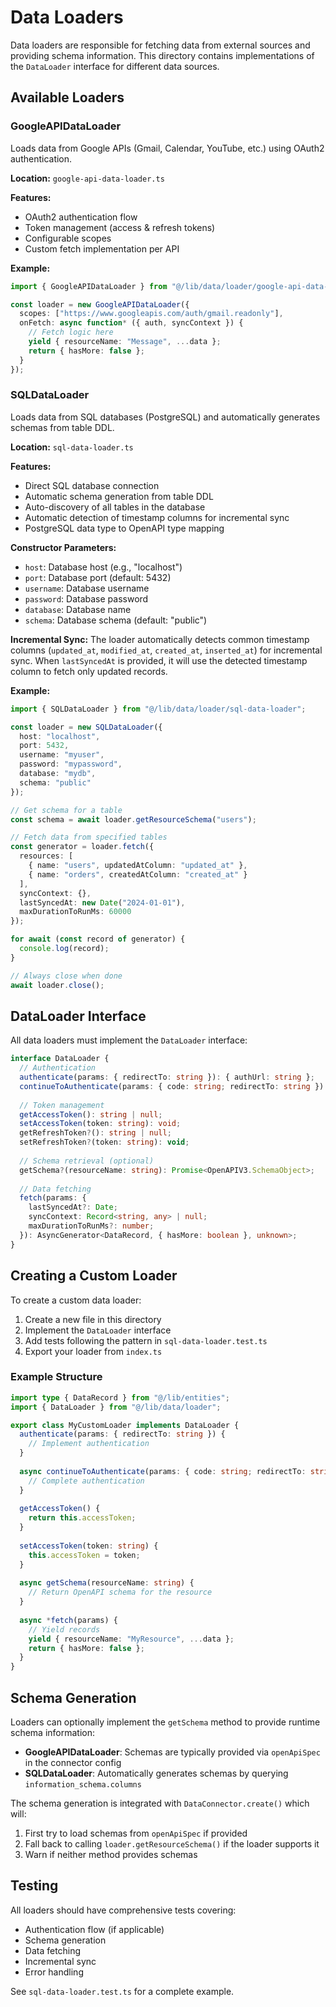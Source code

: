 # Data Loaders

Data loaders are responsible for fetching data from external sources and providing schema information. This directory contains implementations of the `DataLoader` interface for different data sources.

## Available Loaders

### GoogleAPIDataLoader

Loads data from Google APIs (Gmail, Calendar, YouTube, etc.) using OAuth2 authentication.

**Location:** `google-api-data-loader.ts`

**Features:**
- OAuth2 authentication flow
- Token management (access & refresh tokens)
- Configurable scopes
- Custom fetch implementation per API

**Example:**
```typescript
import { GoogleAPIDataLoader } from "@/lib/data/loader/google-api-data-loader";

const loader = new GoogleAPIDataLoader({
  scopes: ["https://www.googleapis.com/auth/gmail.readonly"],
  onFetch: async function* ({ auth, syncContext }) {
    // Fetch logic here
    yield { resourceName: "Message", ...data };
    return { hasMore: false };
  }
});
```

### SQLDataLoader

Loads data from SQL databases (PostgreSQL) and automatically generates schemas from table DDL.

**Location:** `sql-data-loader.ts`

**Features:**
- Direct SQL database connection
- Automatic schema generation from table DDL
- Auto-discovery of all tables in the database
- Automatic detection of timestamp columns for incremental sync
- PostgreSQL data type to OpenAPI type mapping

**Constructor Parameters:**
- `host`: Database host (e.g., "localhost")
- `port`: Database port (default: 5432)
- `username`: Database username
- `password`: Database password
- `database`: Database name
- `schema`: Database schema (default: "public")

**Incremental Sync:**
The loader automatically detects common timestamp columns (`updated_at`, `modified_at`, `created_at`, `inserted_at`) for incremental sync. When `lastSyncedAt` is provided, it will use the detected timestamp column to fetch only updated records.

**Example:**
```typescript
import { SQLDataLoader } from "@/lib/data/loader/sql-data-loader";

const loader = new SQLDataLoader({
  host: "localhost",
  port: 5432,
  username: "myuser",
  password: "mypassword",
  database: "mydb",
  schema: "public"
});

// Get schema for a table
const schema = await loader.getResourceSchema("users");

// Fetch data from specified tables
const generator = loader.fetch({
  resources: [
    { name: "users", updatedAtColumn: "updated_at" },
    { name: "orders", createdAtColumn: "created_at" }
  ],
  syncContext: {},
  lastSyncedAt: new Date("2024-01-01"),
  maxDurationToRunMs: 60000
});

for await (const record of generator) {
  console.log(record);
}

// Always close when done
await loader.close();
```

## DataLoader Interface

All data loaders must implement the `DataLoader` interface:

```typescript
interface DataLoader {
  // Authentication
  authenticate(params: { redirectTo: string }): { authUrl: string };
  continueToAuthenticate(params: { code: string; redirectTo: string }): Promise<void>;
  
  // Token management
  getAccessToken(): string | null;
  setAccessToken(token: string): void;
  getRefreshToken?(): string | null;
  setRefreshToken?(token: string): void;
  
  // Schema retrieval (optional)
  getSchema?(resourceName: string): Promise<OpenAPIV3.SchemaObject>;
  
  // Data fetching
  fetch(params: { 
    lastSyncedAt?: Date; 
    syncContext: Record<string, any> | null;
    maxDurationToRunMs?: number;
  }): AsyncGenerator<DataRecord, { hasMore: boolean }, unknown>;
}
```

## Creating a Custom Loader

To create a custom data loader:

1. Create a new file in this directory
2. Implement the `DataLoader` interface
3. Add tests following the pattern in `sql-data-loader.test.ts`
4. Export your loader from `index.ts`

### Example Structure

```typescript
import type { DataRecord } from "@/lib/entities";
import { DataLoader } from "@/lib/data/loader";

export class MyCustomLoader implements DataLoader {
  authenticate(params: { redirectTo: string }) {
    // Implement authentication
  }
  
  async continueToAuthenticate(params: { code: string; redirectTo: string }) {
    // Complete authentication
  }
  
  getAccessToken() {
    return this.accessToken;
  }
  
  setAccessToken(token: string) {
    this.accessToken = token;
  }
  
  async getSchema(resourceName: string) {
    // Return OpenAPI schema for the resource
  }
  
  async *fetch(params) {
    // Yield records
    yield { resourceName: "MyResource", ...data };
    return { hasMore: false };
  }
}
```

## Schema Generation

Loaders can optionally implement the `getSchema` method to provide runtime schema information:

- **GoogleAPIDataLoader**: Schemas are typically provided via `openApiSpec` in the connector config
- **SQLDataLoader**: Automatically generates schemas by querying `information_schema.columns`

The schema generation is integrated with `DataConnector.create()` which will:
1. First try to load schemas from `openApiSpec` if provided
2. Fall back to calling `loader.getResourceSchema()` if the loader supports it
3. Warn if neither method provides schemas

## Testing

All loaders should have comprehensive tests covering:
- Authentication flow (if applicable)
- Schema generation
- Data fetching
- Incremental sync
- Error handling

See `sql-data-loader.test.ts` for a complete example.

